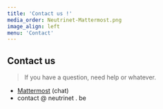 ```yaml
---
title: 'Contact us !'
media_order: Neutrinet-Mattermost.png
image_align: left
menu: 'Contact'
---
```


## Contact us
> If you have a question, need help or whatever.

* [Mattermost](https://chat.neutrinet.be) (chat)
* contact @ neutrinet . be